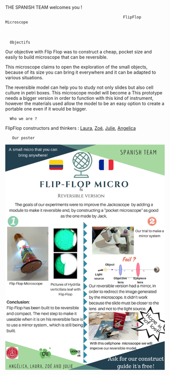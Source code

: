 THE SPANISH TEAM welcomes you !

                                                        FlipFlop Microscope



      Objectifs

Our objective with Flip Flop was to construct a cheap, pocket size and easily to build microscope that can be reversible. 

This microscope claims to open the exploration of the small objects, because of its size you can bring it everywhere and it can be adapted to various situations. 

The reversible model can help you to study not only slides but also cell culture in petri boxes. This microscope model will become a This prototype needs a bigger version in order to function with this kind of instrument, however the materials used allow the model to be an easy option to create a portable one even if it would be bigger.



      Who we are ? 


FlipFlop constructors and thinkers : [Laura](https://github.com/lvrn1992), [Zoé](https://github.com/piczoe), [Julie](https://github.com/JulieSitolle), [Angelica](https://github.com/Angelicarisu)


       Our poster


![alt_text](https://github.com/MakerLabCRI/FrugalMicroscope/blob/master/StudentStories/FlipFlop%20Microscope/SPANISH%20TEAM.jpg)
